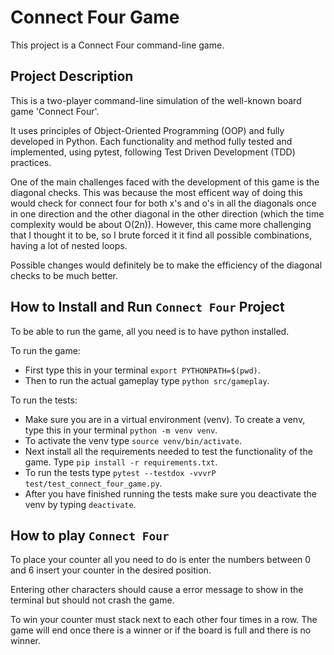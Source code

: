 # Connect Four Game

This project is a Connect Four command-line game.

## Project Description
This is a two-player command-line simulation of the well-known board game 'Connect Four'.

It uses principles of Object-Oriented Programming (OOP) and fully developed in Python. Each functionality and method fully tested and implemented, using pytest, following Test Driven Development (TDD) practices.

One of the main challenges faced with the development of this game is the diagonal checks. This was because the most efficent way of doing this would check for connect four for both x's and o's in all the diagonals once in one direction and the other diagonal in the other direction (which the time complexity would be about O(2n)). However, this came more challenging that I thought it to be, so I brute forced it it find all possible combinations, having a lot of nested loops.

Possible changes would definitely be to make the efficiency of the diagonal checks to be much better.

## How to Install and Run `Connect Four` Project
To be able to run the game, all you need is to have python installed.

To run the game:
- First type this in your terminal `export PYTHONPATH=$(pwd)`. 
- Then to run the actual gameplay type `python src/gameplay`.

To run the tests:
- Make sure you are in a virtual environment (venv). To create a venv, type this in your terminal `python -m venv venv`.
- To activate the venv type `source venv/bin/activate`.
- Next install all the requirements needed to test the functionality of the game. Type `pip install -r requirements.txt`.
- To run the tests type `pytest --testdox -vvvrP test/test_connect_four_game.py`.
- After you have finished running the tests make sure you deactivate the venv by typing `deactivate`.

## How to play `Connect Four` 
To place your counter all you need to do is enter the numbers between 0 and 6 insert your counter in the desired position.

Entering other characters should cause a error message to show in the terminal but should not crash the game.

To win your counter must stack next to each other four times in a row. 
The game will end once there is a winner or if the board is full and there is no winner.